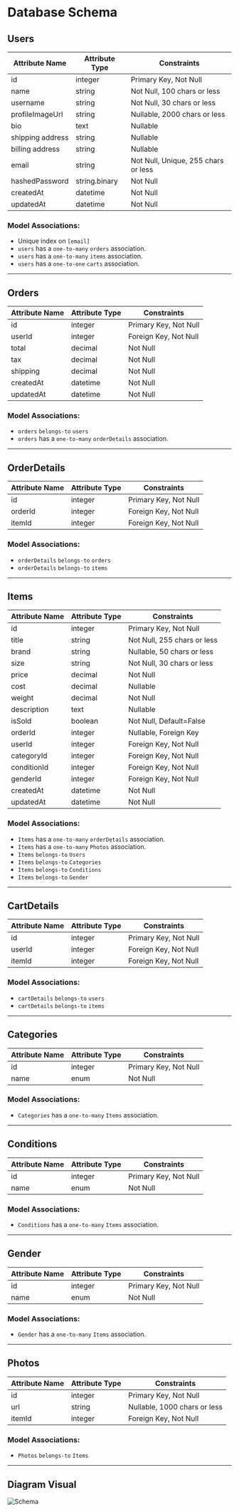 # Database Schema

## Users

| Attribute Name   | Attribute Type | Constraints                         |
| ---------------- | -------------- | ----------------------------------- |
| id               | integer        | Primary Key, Not Null               |
| name             | string         | Not Null, 100 chars or less         |
| username         | string         | Not Null, 30 chars or less          |
| profileImageUrl  | string         | Nullable, 2000 chars or less        |
| bio              | text           | Nullable                            |
| shipping address | string         | Nullable                            |
| billing address  | string         | Nullable                            |
| email            | string         | Not Null, Unique, 255 chars or less |
| hashedPassword   | string.binary  | Not Null                            |
| createdAt        | datetime       | Not Null                            |
| updatedAt        | datetime       | Not Null                            |

### Model Associations:

- Unique index on `[email]`
- `users` has a `one-to-many` `orders` association.
- `users` has a `one-to-many` `items` association.
- `users` has a `one-to-one` `carts` association.

---

## Orders

| Attribute Name | Attribute Type | Constraints           |
| -------------- | -------------- | --------------------- |
| id             | integer        | Primary Key, Not Null |
| userId         | integer        | Foreign Key, Not Null |
| total          | decimal        | Not Null              |
| tax            | decimal        | Not Null              |
| shipping       | decimal        | Not Null              |
| createdAt      | datetime       | Not Null              |
| updatedAt      | datetime       | Not Null              |

### Model Associations:

- `orders` `belongs-to` `users`
- `orders` has a `one-to-many` `orderDetails` association.

---

## OrderDetails

| Attribute Name | Attribute Type | Constraints           |
| -------------- | -------------- | --------------------- |
| id             | integer        | Primary Key, Not Null |
| orderId        | integer        | Foreign Key, Not Null |
| itemId         | integer        | Foreign Key, Not Null |

### Model Associations:

- `orderDetails` `belongs-to` `orders`
- `orderDetails` `belongs-to` `items`

---

## Items

| Attribute Name | Attribute Type | Constraints                 |
| -------------- | -------------- | --------------------------- |
| id             | integer        | Primary Key, Not Null       |
| title          | string         | Not Null, 255 chars or less |
| brand          | string         | Nullable, 50 chars or less  |
| size           | string         | Not Null, 30 chars or less  |
| price          | decimal        | Not Null                    |
| cost           | decimal        | Nullable                    |
| weight         | decimal        | Not Null                    |
| description    | text           | Nullable                    |
| isSold         | boolean        | Not Null, Default=False     |
| orderId        | integer        | Nullable, Foreign Key       |
| userId         | integer        | Foreign Key, Not Null       |
| categoryId     | integer        | Foreign Key, Not Null       |
| conditionId    | integer        | Foreign Key, Not Null       |
| genderId       | integer        | Foreign Key, Not Null       |
| createdAt      | datetime       | Not Null                    |
| updatedAt      | datetime       | Not Null                    |

### Model Associations:

- `Items` has a `one-to-many` `orderDetails` association.
- `Items` has a `one-to-many` `Photos` association.
- `Items` `belongs-to` `Users`
- `Items` `belongs-to` `Categories`
- `Items` `belongs-to` `Conditions`
- `Items` `belongs-to` `Gender`

---

## CartDetails

| Attribute Name | Attribute Type | Constraints           |
| -------------- | -------------- | --------------------- |
| id             | integer        | Primary Key, Not Null |
| userId         | integer        | Foreign Key, Not Null |
| itemId         | integer        | Foreign Key, Not Null |

### Model Associations:

- `cartDetails` `belongs-to` `users`
- `cartDetails` `belongs-to` `items`

---

## Categories

| Attribute Name | Attribute Type | Constraints           |
| -------------- | -------------- | --------------------- |
| id             | integer        | Primary Key, Not Null |
| name           | enum           | Not Null              |

### Model Associations:

- `Categories` has a `one-to-many` `Items` association.

---

## Conditions

| Attribute Name | Attribute Type | Constraints           |
| -------------- | -------------- | --------------------- |
| id             | integer        | Primary Key, Not Null |
| name           | enum           | Not Null              |

### Model Associations:

- `Conditions` has a `one-to-many` `Items` association.

---

## Gender

| Attribute Name | Attribute Type | Constraints           |
| -------------- | -------------- | --------------------- |
| id             | integer        | Primary Key, Not Null |
| name           | enum           | Not Null              |

### Model Associations:

- `Gender` has a `one-to-many` `Items` association.

---

## Photos

| Attribute Name | Attribute Type | Constraints                  |
| -------------- | -------------- | ---------------------------- |
| id             | integer        | Primary Key, Not Null        |
| url            | string         | Nullable, 1000 chars or less |
| itemId         | integer        | Foreign Key, Not Null        |

### Model Associations:

- `Photos` `belongs-to` `Items`

---

## Diagram Visual

![Schema](https://i.postimg.cc/g0JBn8z1/db-schema.jpg)
